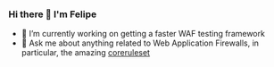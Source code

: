 ### Hi there 👋 I'm Felipe

- 🔭 I’m currently working on getting a faster WAF testing framework
- 💬 Ask me about anything related to Web Application Firewalls, in particular, the amazing [coreruleset](https://coreruleset.org)

<!--
**fzipi/fzipi** is a ✨ _special_ ✨ repository because its `README.md` (this file) appears on your GitHub profile.


- 🔭 I’m currently working on ...
- 🌱 I’m currently learning ...
- 👯 I’m looking to collaborate on ...
- 🤔 I’m looking for help with ...
- 💬 Ask me about ...
- 📫 How to reach me: ...
- 😄 Pronouns: ...
- ⚡ Fun fact: ...
![](https://github-readme-stats.vercel.app/api?username=fzipi&show_icons=true&hide_border=true)
-->


